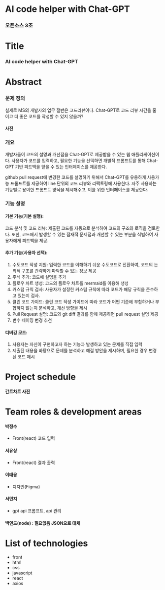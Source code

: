 # AI code helper with Chat-GPT
### 오픈소스 3조

# Title
### AI code helper with Chat-GPT

# Abstract
### 문제 정의
실제로 MS의 개발자의 업무 절반은 코드리뷰이다.
Chat-GPT로 코드 리뷰 시간을 줄이고 더 좋은 코드를 작성할 수 있지 않을까?
#### 사진
### 개요
개발자들이 코드의 설명과 개선점을 Chat-GPT로 제공받을 수 있는 웹 애플리케이션이다.  사용자가 코드를 입력하고, 필요한 기능을 선택하면 개별적 프롬프트를 통해 Chat-GPT 기반 피드백을 얻을 수 있는 인터페이스를 제공한다.

github pull request에 변경한 코드를 설명하기 위해서 Chat-GPT를 유용하게 사용가능
프롬프트를 제공하여 line 단위의 코드 리뷰와 리팩토링에 사용한다.
자주 사용하는 기능별로 용이한 프롬프트 양식을 제시해주고, 이를 위한 인터페이스를 제공한다.
### 기능 설명
#### 기본 기능(기본 실행): 
코드 분석 및 코드 리뷰: 제출된 코드를 자동으로 분석하여 코드의 구조와 로직을 검토한다. 또한, 코드에서 발생할 수 있는 잠재적 문제점과 개선할 수 있는 부분을 식별하여 사용자에게 피드백을 제공.

#### 추가 기능(사용자 선택):
1. 수도코드 작성 지원: 입력한 코드를 이해하기 쉬운 수도코드로 전환하여, 코드의 논리적 구조를 간략하게 파악할 수 있는 정보 제공
2. 주석 추가: 코드에 설명을 추가
3. 플로우 차트 생성: 코드의 플로우 차트를 mermaid를 이용해 생성
4. 커스텀 규칙 검사: 사용자가 설정한 커스텀 규칙에 따라 코드가 해당 규칙을 준수하고 있는지 검사.
5. 클린 코드 가이드: 클린 코드 작성 가이드에 따라 코드가 어떤 기준에 부합하거나 부합하지 않는지 분석하고, 개선 방향을 제시
6. Pull Request 설명: 코드와 git diff 결과를 함께 제공하면 pull request 설명 제공
7. 변수 네이밍 변경 추천
#### 디버깅 모드: 
1. 사용자는 자신이 구현하고자 하는 기능과 발생하고 있는 문제를 직접 입력
2. 제출된 내용을 바탕으로 문제를 분석하고 해결 방안을 제시하며, 필요한 경우 변경된 코드 제시

# Project schedule
#### 간트차트 사진

# Team roles & development areas
#### 박정수 
- Front(react) 코드 입력 
#### 서유상
- Front(react) 결과 출력  
#### 이태웅
- 디자인(Figma)
#### 서민지
- gpt api 프롬프트, api 관리
#### 백엔드(node) : 필요없음 JSON으로 대체

# List of technologies
#### 
- front
- html 
- css
- javascript
- react
- axios
